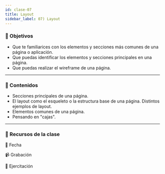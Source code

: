 ```yaml
---
id: clase-07
title: Layout
sidebar_label: 07) Layout
---
```


### 🏁 Objetivos

- Que te familiarices con los elementos y secciones más comunes de una página o aplicación.
- Que puedas identificar los elementos y secciones principales en una página.
- Que puedas realizar el wireframe de una página.

---

### 📝 Contenidos

- Secciones principales de una página.
- El layout como el esqueleto o la estructura base de una página. Distintos ejemplos de layout.
- Elementos comunes de una página.
- Pensando en "cajas".

---

### 🚀 Recursos de la clase

📆 Fecha

📹 Grabación

💪 Ejercitación
